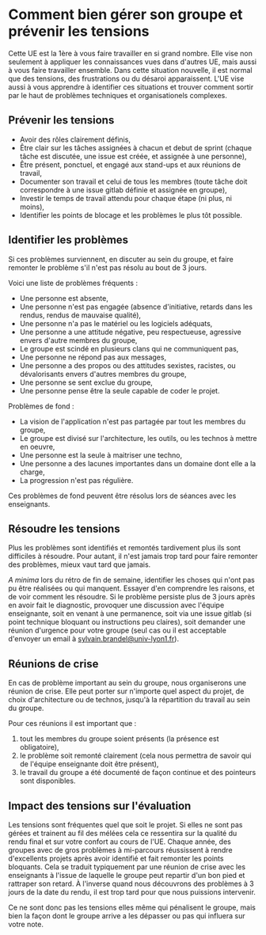 # Comment bien gérer son groupe et prévenir les tensions

Cette UE est la 1ère à vous faire travailler en si grand nombre.
Elle vise non seulement à appliquer les connaissances vues dans d'autres UE, mais aussi à vous faire travailler ensemble.
Dans cette situation nouvelle, il est normal que des tensions, des frustrations ou du désaroi apparaissent.
L'UE vise aussi à vous apprendre à identifier ces situations et trouver comment sortir par le haut de problèmes techniques et organisationels complexes.


## Prévenir les tensions

- Avoir des rôles clairement définis,
- Être clair sur les tâches assignées à chacun et debut de sprint (chaque tâche est discutée, une issue est créée, et assignée à une personne),
- Être présent, ponctuel, et engagé aux stand-ups et aux réunions de travail,
- Documenter son travail et celui de tous les membres (toute tâche doit correspondre à une issue gitlab définie et assignée en groupe),
- Investir le temps de travail attendu pour chaque étape (ni plus, ni moins),
- Identifier les points de blocage et les problèmes le plus tôt possible.


## Identifier les problèmes

Si ces problèmes surviennent, en discuter au sein du groupe, et faire remonter le problème s'il n'est pas résolu au bout de 3 jours.

Voici une liste de problèmes fréquents :
- Une personne est absente,
- Une personne n'est pas engagée (absence d'initiative, retards dans les rendus, rendus de mauvaise qualité),
- Une personne n'a pas le matériel ou les logiciels adéquats,
- Une personne a une attitude négative, peu respectueuse, agressive envers d'autre membres du groupe,
- Le groupe est scindé en plusieurs clans qui ne communiquent pas,
- Une personne ne répond pas aux messages,
- Une personne a des propos ou des attitudes sexistes, racistes, ou dévalorisants envers d'autres membres du groupe,
- Une personne se sent exclue du groupe,
- Une personne pense être la seule capable de coder le projet.

Problèmes de fond : 
- La vision de l'application n'est pas partagée par tout les membres du groupe,
- Le groupe est divisé sur l'architecture, les outils, ou les technos à mettre en oeuvre,
- Une personne est la seule à maitriser une techno,
- Une personne a des lacunes importantes dans un domaine dont elle a la charge,
- La progression n'est pas régulière.

Ces problèmes de fond peuvent être résolus lors de séances avec les enseignants.


## Résoudre les tensions

Plus les problèmes sont identifiés et remontés tardivement plus ils sont difficiles à résoudre.
Pour autant, il n'est jamais trop tard pour faire remonter des problèmes, mieux vaut tard que jamais.

*A minima* lors du rétro de fin de semaine, identifier les choses qui n'ont pas pu être réalisées ou qui manquent.
Essayer d'en comprendre les raisons, et de voir comment les résoudre.
Si le problème persiste plus de 3 jours après en avoir fait le diagnostic, provoquer une discussion avec l'équipe enseignante, soit en venant à une permanence, soit via une issue gitlab (si point technique bloquant ou instructions peu claires), soit demander une réunion d'urgence pour votre groupe (seul cas ou il est acceptable d'envoyer un email à sylvain.brandel@univ-lyon1.fr). 


## Réunions de crise

En cas de problème important au sein du groupe, nous organiserons une réunion de crise.
Elle peut porter sur n'importe quel aspect du projet, de choix d'architecture ou de technos, jusqu'à la répartition du travail au sein du groupe. 

Pour ces réunions il est important que :
1. tout les membres du groupe soient présents (la présence est obligatoire),
2. le problème soit remonté clairement (cela nous permettra de savoir qui de l'équipe enseignante doit être présent),
3. le travail du groupe a été documenté de façon continue et des pointeurs sont disponibles.


## Impact des tensions sur l'évaluation

Les tensions sont fréquentes quel que soit le projet.
Si elles ne sont pas gérées et trainent au fil des mélées cela ce ressentira sur la qualité du rendu final et sur votre confort au cours de l'UE.
Chaque année, des groupes avec de gros problèmes à mi-parcours réussissent à rendre d'excellents projets après avoir identifié et fait remonter les points bloquants.
Cela se traduit typiquement par une réunion de crise avec les enseignants à l'issue de laquelle le groupe peut repartir d'un bon pied et rattraper son retard.
À l'inverse quand nous découvrons des problèmes à 3 jours de la date du rendu, il est trop tard pour que nous puissions intervenir. 

Ce ne sont donc pas les tensions elles même qui pénalisent le groupe, mais bien la façon dont le groupe arrive a les dépasser ou pas qui influera sur votre note.


